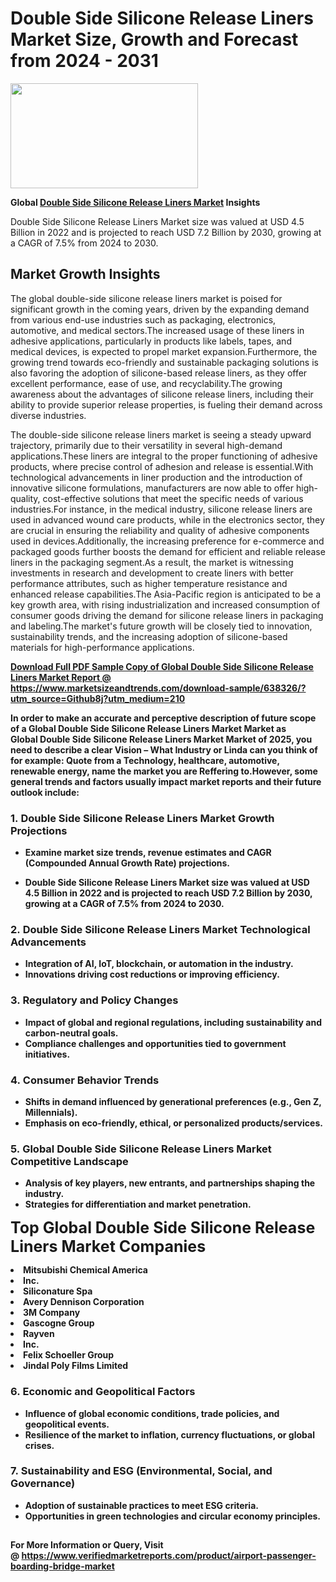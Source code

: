 <H1>Double Side Silicone Release Liners Market Size, Growth and Forecast from 2024 - 2031</H1><img class="aligncenter size-medium wp-image-584254" src="https://thirdeyenews.in/wp-content/uploads/2024/09/Global-Market-Research-300x168.jpeg" alt="" width="300" height="168" /><p><strong>Global&nbsp;<a href="https://www.marketsizeandtrends.com/download-sample/638326/?utm_source=Github8j?utm_medium=210">Double Side Silicone Release Liners Market</a> Insights</strong></p><p>Double Side Silicone Release Liners Market size was valued at USD 4.5 Billion in 2022 and is projected to reach USD 7.2 Billion by 2030, growing at a CAGR of 7.5% from 2024 to 2030.</p><p><h2>Market Growth Insights</h2> <p>The global double-side silicone release liners market is poised for significant growth in the coming years, driven by the expanding demand from various end-use industries such as packaging, electronics, automotive, and medical sectors.The increased usage of these liners in adhesive applications, particularly in products like labels, tapes, and medical devices, is expected to propel market expansion.Furthermore, the growing trend towards eco-friendly and sustainable packaging solutions is also favoring the adoption of silicone-based release liners, as they offer excellent performance, ease of use, and recyclability.The growing awareness about the advantages of silicone release liners, including their ability to provide superior release properties, is fueling their demand across diverse industries.</p> <p><strong><a href="#"></a></strong></p> <p>The double-side silicone release liners market is seeing a steady upward trajectory, primarily due to their versatility in several high-demand applications.These liners are integral to the proper functioning of adhesive products, where precise control of adhesion and release is essential.With technological advancements in liner production and the introduction of innovative silicone formulations, manufacturers are now able to offer high-quality, cost-effective solutions that meet the specific needs of various industries.For instance, in the medical industry, silicone release liners are used in advanced wound care products, while in the electronics sector, they are crucial in ensuring the reliability and quality of adhesive components used in devices.Additionally, the increasing preference for e-commerce and packaged goods further boosts the demand for efficient and reliable release liners in the packaging segment.As a result, the market is witnessing investments in research and development to create liners with better performance attributes, such as higher temperature resistance and enhanced release capabilities.The Asia-Pacific region is anticipated to be a key growth area, with rising industrialization and increased consumption of consumer goods driving the demand for silicone release liners in packaging and labeling.The market's future growth will be closely tied to innovation, sustainability trends, and the increasing adoption of silicone-based materials for high-performance applications.</p> <p><strong><a href="#"></p><p><span class=""><strong>Download Full PDF Sample Copy of Global Double Side Silicone Release Liners Market Report</strong> @ <a href="https://www.marketsizeandtrends.com/download-sample/638326/?utm_source=Github8j?utm_medium=210" target="_blank">https://www.marketsizeandtrends.com/download-sample/638326/?utm_source=Github8j?utm_medium=210</a></span></p><p>In order to make an accurate and perceptive description of future scope of a Global&nbsp;Double Side Silicone Release Liners Market Market as Global&nbsp;Double Side Silicone Release Liners Market Market of 2025, you need to describe a clear Vision &ndash; What Industry or Linda can you think of for example: Quote from a Technology, healthcare, automotive, renewable energy, name the market you are Reffering to.However, some general trends and factors usually impact market reports and their future outlook include:</p><h3>1.&nbsp;<strong>Double Side Silicone Release Liners Market Growth Projections</strong></h3><ul><li>Examine market size trends, revenue estimates and CAGR (Compounded Annual Growth Rate) projections.</li><li><p>Double Side Silicone Release Liners Market size was valued at USD 4.5 Billion in 2022 and is projected to reach USD 7.2 Billion by 2030, growing at a CAGR of 7.5% from 2024 to 2030.</p></li></ul><h3>2.&nbsp;<strong>Double Side Silicone Release Liners Market Technological Advancements</strong></h3><ul><li>Integration of AI, IoT, blockchain, or automation in the industry.</li><li>Innovations driving cost reductions or improving efficiency.</li></ul><h3>3.&nbsp;<strong>Regulatory and Policy Changes</strong></h3><ul><li>Impact of global and regional regulations, including sustainability and carbon-neutral goals.</li><li>Compliance challenges and opportunities tied to government initiatives.</li></ul><h3>4.&nbsp;<strong>Consumer Behavior Trends</strong></h3><ul><li>Shifts in demand influenced by generational preferences (e.g., Gen Z, Millennials).</li><li>Emphasis on eco-friendly, ethical, or personalized products/services.</li></ul><h3>5.&nbsp;<strong>Global Double Side Silicone Release Liners Market Competitive Landscape</strong></h3><ul><li>Analysis of key players, new entrants, and partnerships shaping the industry.</li><li>Strategies for differentiation and market penetration.</li></ul><p data-pm-slice="1 1 []"><span style="color: inherit; font-family: inherit; font-size: 25px;">Top Global Double Side Silicone Release Liners Market Companies</span></p><div class="" data-test-id=""><p><li>Mitsubishi Chemical America</li><li> Inc.</li><li> Siliconature Spa</li><li> Avery Dennison Corporation</li><li> 3M Company</li><li> Gascogne Group</li><li> Rayven</li><li> Inc.</li><li> Felix Schoeller Group</li><li> Jindal Poly Films Limited</li></p></div><h3>6.&nbsp;<strong>Economic and Geopolitical Factors</strong></h3><ul><li>Influence of global economic conditions, trade policies, and geopolitical events.</li><li>Resilience of the market to inflation, currency fluctuations, or global crises.</li></ul><h3>7.&nbsp;<strong>Sustainability and ESG (Environmental, Social, and Governance)</strong></h3><ul><li>Adoption of sustainable practices to meet ESG criteria.</li><li>Opportunities in green technologies and circular economy principles.</li></ul><h2><strong style="font-size: 14px;">For More Information or Query, Visit @&nbsp;</strong><a style="background-color: #ffffff; font-size: 14px;" href="https://www.marketsizeandtrends.com/report/double-side-silicone-release-liners-market/" target="_blank">https://www.verifiedmarketreports.com/product/airport-passenger-boarding-bridge-market</a></h2>